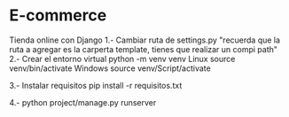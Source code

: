 # E-commerce
Tienda online con Django 
1.- Cambiar ruta de settings.py "recuerda que la ruta a agregar es la carperta template, tienes que realizar un compi path"
2.- Crear el entorno virtual 
    python -m venv venv
          Linux source venv/bin/activate
          Windows source venv/Script/activate
         
3.- Instalar requisitos 
    pip install -r requisitos.txt
    
4.- python project/manage.py runserver 
